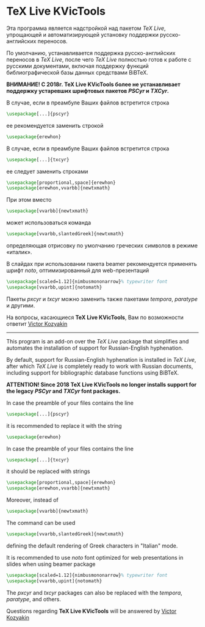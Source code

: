# **TeX Live KVicTools**

Эта программа является надстройкой над пакетом *TeX Live*, упрощающей и автоматизирующей установку поддержки русско-английских переносов.

По умолчанию, устанавливается поддержка русско-английских переносов в *TeX Live*, после чего *TeX Live* полностью готов к работе с русскими документами, включая поддержку функций библиографической базы данных средствами BiBTeX.

**ВНИМАНИЕ! С 2018г. TeX Live KVicTools более не устанавливает поддержку устаревших шрифтовых пакетов *PSCyr* и *TXCyr*.**

В случае, если в преамбуле Ваших файлов встретится строка

```latex
\usepackage[...]{pscyr}
```

ее рекомендуется заменить строкой

```latex
\usepackage{erewhon}
```

В случае, если в преамбуле Ваших файлов встретится строка

```latex
\usepackage[...]{txcyr}
```

ее следует заменить строками

```latex
\usepackage[proportional,space]{erewhon}
\usepackage[erewhon,vvarbb]{newtxmath}
```

При этом вместо

```latex
\usepackage[vvarbb]{newtxmath}
```

может использоваться команда

```latex
\usepackage[vvarbb,slantedGreek]{newtxmath}
```

определяющая отрисовку по умолчанию греческих символов в режиме «италик».

В слайдах при использовании пакета beamer рекомендуется применять шрифт *noto*, оптимизированный для web-презентаций

```latex
\usepackage[scaled=1.12]{nimbusmononarrow}% typewriter font
\usepackage[vvarbb,upint]{notomath}
```

Пакеты *pxcyr* и *txcyr* можно заменить также пакетами *temporа*, *paratype* и другими.

На вопросы, касающиеся **TeX Live KVicTools**, Вам по возможности ответит [Victor Kozyakin](mailto:kozyakin@iitp.ru)

---

This program is an add-on over the *TeX Live* package that simplifies and automates the installation of support for Russian-English hyphenation.

By default, support for Russian-English hyphenation is installed in *TeX Live*, after which *TeX Live* is completely ready to work with Russian documents, including support for bibliographic database functions using BiBTeX.

**ATTENTION! Since 2018 TeX Live KVicTools no longer installs support for the legacy *PSCyr* and *TXCyr* font packages.**

In case the preamble of your files contains the line

```latex
\usepackage[...]{pscyr}
```

it is recommended to replace it with the string

```latex
\usepackage{erewhon}
```

In case the preamble of your files contains the line

```latex
\usepackage[...]{txcyr}
```

it should be replaced with strings

```latex
\usepackage[proportional,space]{erewhon}
\usepackage[erewhon,vvarbb]{newtxmath}
```

Moreover, instead of

```latex
\usepackage[vvarbb]{newtxmath}
```

The command can be used

```latex
\usepackage[vvarbb,slantedGreek]{newtxmath}
```

defining the default rendering of Greek characters in "Italian" mode.

It is recommended to use *noto*  font optimized for web presentations in slides when using beamer package

```latex
\usepackage[scaled=1.12]{nimbusmononarrow}% typewriter font
\usepackage[vvarbb,upint]{notomath}
```

The *pxcyr* and *txcyr* packages can also be replaced with the *tempora*, *paratype*, and others.

Questions regarding **TeX Live KVicTools** will be answered by [Victor Kozyakin](mailto:kozyakin@iitp.ru)

